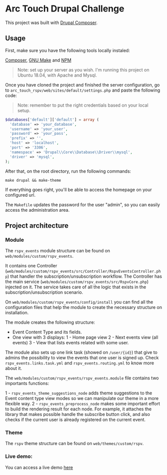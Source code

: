 # Arc Touch Drupal Challenge

This project was built with [Drupal Composer](https://github.com/drupal-composer/drupal-project).

## Usage
First, make sure you have the following tools locally instaled:

[Composer](https://getcomposer.org/doc/00-intro.md#installation-linux-unix-osx),
[GNU Make](https://www.gnu.org/software/make/) and [NPM](https://www.npmjs.com/get-npm)

> Note: set up your server as you wish. I'm running this project on Ubuntu 18.04, with Apache and Mysql.

Once you have cloned the project and finished the server configuration, go to `arc_touch_rspv/web/sites/default/settings.php` and paste the following code:

> Note: remember to put the right credentials based on your local setup.

```php
$databases['default']['default'] = array (
  'database' => 'your_database',
  'username' => 'your_user',
  'password' => 'your_pass',
  'prefix' => '',
  'host' => 'localhost',
  'port' => '3306',
  'namespace' => 'Drupal\\Core\\Database\\Driver\\mysql',
  'driver' => 'mysql',
);
```
After that, on the root directory, run the following commands:

```
make drupal && make-theme
```

If everything goes right, you'll be able to access the homepage on your configured url.

The `Makefile` updates the password for the user "admin", so you can easily access the administration area.

## Project architecture

### Module
The `rspv_events` module structure can be found on `web/modules/custom/rspv_events`.

It contains one Controller (`web/modules/custom/rspv_events/src/Controller/RspvEventsController.php`) that handler the subscription/unsubscription workflow. The Controller has the main service (`web/modules/custom/rspv_events/src/RspvCore.php`) injected on it. The service takes care of all the logic that exists in the subscription/unsubscription scenario.

On `web/modules/custom/rspv_events/config/install` you can find all the configuration files that help the module to create the necessary structure on installation.

The module creates the following structure:
  - Event Content Type and its fields.
  - One view with 3 displays:
      1 - Home page view
      2 - Next events view (all events)
      3 - View that lists events related with some user.

The module also sets up one link task (showed on `/user/{id}`) that give to admins the possibility to view the events that one user is signed up. Check `rspv_events.links.task.yml` and `rspv_events.routing.yml` to know more about it.

The `web/modules/custom/rspv_events/rspv_events.module` file contains two importants functions:

  1 - `rspv_events_theme_suggestions_node` adds theme suggestions to the Event content type view modes so we can manipulate our theme in a more flexible way.
  2 - `rspv_events_preprocess_node` makes some important effort to build the rendering result for each node.
  For example, it attaches the library that makes possible handle the subscribe button click, and also checks if the current user is already registered on the current event.

### Theme
The `rspv` theme structure can be found on `web/themes/custom/rspv`.

### Live demo:
You can access a live demo [here](http://arctouch-drupal.ericvinicius.com.br)
